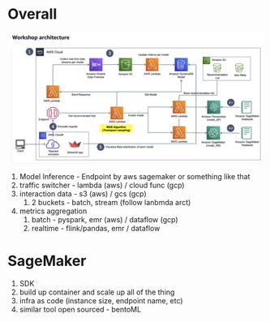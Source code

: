 
# Overall

![alt text](../assets/aws_exp_platform_1.png)

1. Model Inference - Endpoint by aws sagemaker or something like that
2. traffic switcher - lambda (aws) / cloud func (gcp)
3. interaction data - s3 (aws) / gcs (gcp)
   1. 2 buckets - batch, stream (follow lanbmda arct)
4. metrics aggregation
   1. batch - pyspark, emr (aws) / dataflow (gcp)
   2. realtime - flink/pandas, emr / dataflow


# SageMaker

1. SDK
2. build up container and scale up all of the thing
3. infra as code (instance size, endpoint name, etc)
4. similar tool open sourced - bentoML